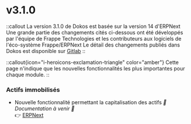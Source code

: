 # v3.1.0

::callout
La version 3.1.0 de Dokos est basée sur la version 14 d'ERPNext
Une grande partie des changements cités ci-dessous ont été développés par l'équipe de Frappe Technologies et les contributeurs aux logiciels de l'éco-système Frappe/ERPNext
Le détail des changements publiés dans Dokos est disponible sur [Gitlab](https://gitlab.com/dokos/dokos/-/releases/v3.1.0)
::

::callout{icon="i-heroicons-exclamation-triangle" color="amber"}
Cette page n'indique que les nouvelles fonctionnalités les plus importantes pour chaque module.
::


### Actifs immobilisés

- Nouvelle fonctionnalité permettant la capitalisation des actifs *:construction: Documentation à venir :construction:*  
:point_right: [ERPNext](https://github.com/frappe/erpnext/pull/27466)
